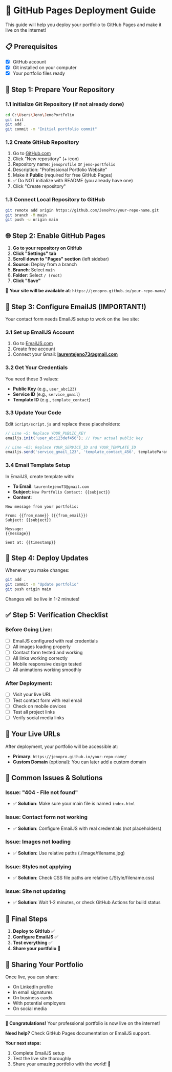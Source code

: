 # 🚀 GitHub Pages Deployment Guide

This guide will help you deploy your portfolio to GitHub Pages and make it live on the internet!

## 📋 Prerequisites

- [x] GitHub account
- [x] Git installed on your computer
- [x] Your portfolio files ready

## 🔧 Step 1: Prepare Your Repository

### 1.1 Initialize Git Repository (if not already done)
```bash
cd C:\Users\Jeno\JenoPortFolio
git init
git add .
git commit -m "Initial portfolio commit"
```

### 1.2 Create GitHub Repository
1. Go to [GitHub.com](https://github.com)
2. Click "New repository" (+ icon)
3. Repository name: `jenoprofile` or `jeno-portfolio`
4. Description: "Professional Portfolio Website"
5. Make it **Public** (required for free GitHub Pages)
6. ✅ Do NOT initialize with README (you already have one)
7. Click "Create repository"

### 1.3 Connect Local Repository to GitHub
```bash
git remote add origin https://github.com/JenoPro/your-repo-name.git
git branch -M main
git push -u origin main
```

## 🌐 Step 2: Enable GitHub Pages

1. **Go to your repository on GitHub**
2. **Click "Settings" tab**
3. **Scroll down to "Pages" section** (left sidebar)
4. **Source**: Deploy from a branch
5. **Branch**: Select `main`
6. **Folder**: Select `/ (root)`
7. **Click "Save"**

🎉 **Your site will be available at**: `https://jenopro.github.io/your-repo-name/`

## 📧 Step 3: Configure EmailJS (IMPORTANT!)

Your contact form needs EmailJS setup to work on the live site:

### 3.1 Set up EmailJS Account
1. Go to [EmailJS.com](https://www.emailjs.com/)
2. Create free account
3. Connect your Gmail: **laurentejeno73@gmail.com**

### 3.2 Get Your Credentials
You need these 3 values:
- **Public Key** (e.g., `user_abc123`)
- **Service ID** (e.g., `service_gmail`)
- **Template ID** (e.g., `template_contact`)

### 3.3 Update Your Code
Edit `Script/script.js` and replace these placeholders:

```javascript
// Line ~5: Replace YOUR_PUBLIC_KEY
emailjs.init('user_abc123def456'); // Your actual public key

// Line ~65: Replace YOUR_SERVICE_ID and YOUR_TEMPLATE_ID
emailjs.send('service_gmail_123', 'template_contact_456', templateParams)
```

### 3.4 Email Template Setup
In EmailJS, create template with:
- **To Email**: `laurentejeno73@gmail.com`
- **Subject**: `New Portfolio Contact: {{subject}}`
- **Content**:
```
New message from your portfolio:

From: {{from_name}} ({{from_email}})
Subject: {{subject}}

Message:
{{message}}

Sent at: {{timestamp}}
```

## 🔄 Step 4: Deploy Updates

Whenever you make changes:

```bash
git add .
git commit -m "Update portfolio"
git push origin main
```

Changes will be live in 1-2 minutes!

## ✅ Step 5: Verification Checklist

### Before Going Live:
- [ ] EmailJS configured with real credentials
- [ ] All images loading properly
- [ ] Contact form tested and working
- [ ] All links working correctly
- [ ] Mobile responsive design tested
- [ ] All animations working smoothly

### After Deployment:
- [ ] Visit your live URL
- [ ] Test contact form with real email
- [ ] Check on mobile devices
- [ ] Test all project links
- [ ] Verify social media links

## 🔗 Your Live URLs

After deployment, your portfolio will be accessible at:
- **Primary**: `https://jenopro.github.io/your-repo-name/`
- **Custom Domain** (optional): You can later add a custom domain

## 🚨 Common Issues & Solutions

### Issue: "404 - File not found"
- ✅ **Solution**: Make sure your main file is named `index.html`

### Issue: Contact form not working
- ✅ **Solution**: Configure EmailJS with real credentials (not placeholders)

### Issue: Images not loading
- ✅ **Solution**: Use relative paths (./Image/filename.jpg)

### Issue: Styles not applying
- ✅ **Solution**: Check CSS file paths are relative (./Style/filename.css)

### Issue: Site not updating
- ✅ **Solution**: Wait 1-2 minutes, or check GitHub Actions for build status

## 🎯 Final Steps

1. **Deploy to GitHub** ✅
2. **Configure EmailJS** ✅  
3. **Test everything** ✅
4. **Share your portfolio** 🎉

## 📱 Sharing Your Portfolio

Once live, you can share:
- On LinkedIn profile
- In email signatures  
- On business cards
- With potential employers
- On social media

---

**🎉 Congratulations!** Your professional portfolio is now live on the internet!

**Need help?** Check GitHub Pages documentation or EmailJS support.

**Your next steps:**
1. Complete EmailJS setup
2. Test the live site thoroughly
3. Share your amazing portfolio with the world! 🌟